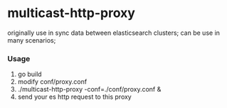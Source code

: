 # multicast-http-proxy
originally use in sync data between elasticsearch clusters; can be use in many scenarios;

### Usage
1. go build
2. modify conf/proxy.conf
3. ./multicast-http-proxy -conf=./conf/proxy.conf &
4. send your es http request to this proxy
